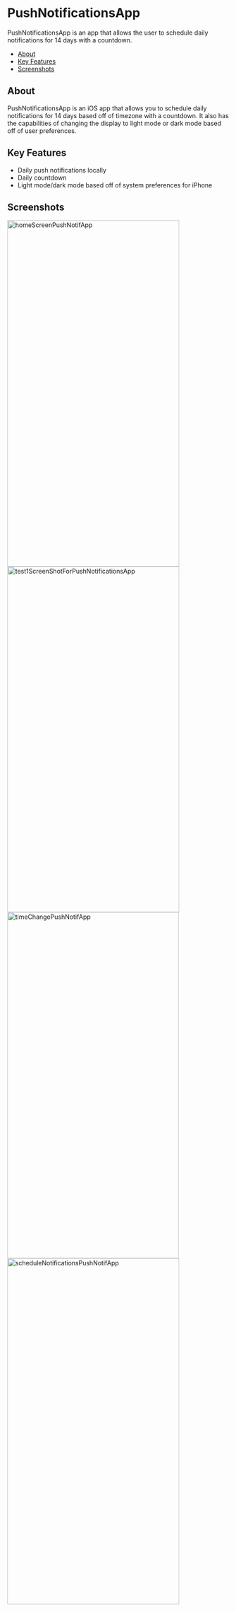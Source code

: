 # PushNotificationsApp

PushNotificationsApp is an app that allows the user to schedule daily notifications for 14 days with a countdown.

- [About](#about)
- [Key Features](#key-features)
- [Screenshots](#screenshots)

## About

PushNotificationsApp is an iOS app that allows you to schedule daily notifications for 14 days based off of timezone with a countdown. It also has the capabilities of changing the display to light mode or dark mode based off of user preferences.

## Key Features

- Daily push notifications locally
- Daily countdown
- Light mode/dark mode based off of system preferences for iPhone

## Screenshots
<img width="390" height="783" alt="homeScreenPushNotifApp" src="https://github.com/user-attachments/assets/1ddc56ef-e51a-4729-9ff0-6569edb58330" />

<img width="390" height="782" alt="test1ScreenShotForPushNotificationsApp" src="https://github.com/user-attachments/assets/10bf107e-bc63-4a46-9edd-6198265bb1be" />

<img width="389" height="783" alt="timeChangePushNotifApp" src="https://github.com/user-attachments/assets/3c80e347-2d4f-4e7d-988d-48453cc4dbb8" />

<img width="390" height="783" alt="scheduleNotificationsPushNotifApp" src="https://github.com/user-attachments/assets/e4ae9372-f93c-4665-996f-e8c5b9e566a3" />









